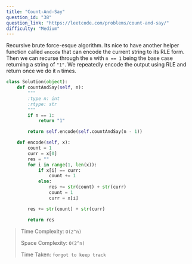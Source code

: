 ```yaml
---
title: "Count-And-Say"
question_id: "38"
question_link: "https://leetcode.com/problems/count-and-say/"
difficulty: "Medium"
---
```


Recursive brute force-esque algorithm. Its nice to have another helper function called `encode` that can encode the current string to its RLE form. Then we can recurse through the `n` with `n == 1` being the base case returning a string of `"1"`. We repeatedly encode the output using RLE and return once we do it `n` times.
 
```python
class Solution(object):
    def countAndSay(self, n):
        """
        :type n: int
        :rtype: str
        """
        if n == 1:
            return "1"

        return self.encode(self.countAndSay(n - 1))

    def encode(self, x):
        count = 1
        curr = x[0]
        res = ""
        for i in range(1, len(x)):
            if x[i] == curr:
                count += 1
            else:
                res += str(count) + str(curr)
                count = 1
                curr = x[i]

        res += str(count) + str(curr)

        return res
```

> Time Complexity: `O(2^n)`
>
> Space Complexity: `O(2^n)`
>
> Time Taken: `forgot to keep track`
